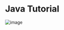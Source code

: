 # Java Tutorial
![image](https://user-images.githubusercontent.com/116680886/226461397-b693f935-c3f7-49f8-9e67-2997b0cd2a97.png)
